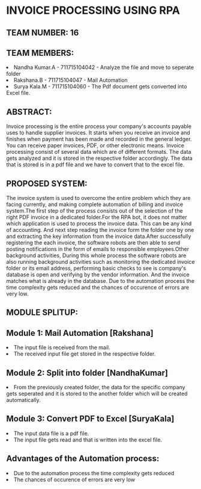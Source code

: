 # INVOICE PROCESSING USING RPA

## TEAM NUMBER: 16
## TEAM MEMBERS:
<u1><li>Nandha Kumar.A - 711715104042 - Analyze the file and move to seperate folder</li><li>Rakshana.B   - 711715104047 - Mail Automation</li><li>Surya Kala.M  - 711715104060 - The Pdf document gets converted into Excel file. </li></u1>

## ABSTRACT:
Invoice processing is the entire process your company's accounts payable uses to handle supplier invoices. It starts when you receive an invoice and finishes when payment has been made and recorded in the general ledger. You can receive paper invoices, PDF, or other electronic means. Invoice processing consist of several data which are of different formats. The data gets analyzed and it is stored in the respective folder accordingly. The data that is stored is in a pdf file and we have to convert that to the excel file. 

## PROPOSED SYSTEM:
The invoice system is used to overcome the entire problem which they are facing currently, and making complete automation of billing and invoice system.The first step of the process consists out of the selection of the right PDF invoice in a dedicated folder.For the RPA bot, it does not matter which application is used to process the invoice data. This can be any kind of accounting. And next step reading the invoice form the folder one by one and extracting the key information from the invoice data.After successfully registering the each invoice, the software robots are then able to send posting notifications in the form of emails to responsible employees.Other background activities, During this whole process the software robots are also running background activities such as monitoring the dedicated invoice folder or its email address, performing basic checks to see is company's database is open and verifying by the vendor information. And the invoice matches what is already in the database. Due to the automation process the time complexity gets reduced and the chances of occurence of errors are very low. 

## MODULE SPLITUP:
## Module 1: Mail Automation [Rakshana]
  <li>The input file is received from the mail.</li>
  <li>The received input file get stored in the respective folder.</li>
  
## Module 2: Split into folder [NandhaKumar]
  <li>From the previously created folder, the data for the specific company gets seperated and it is stored to the another folder which will be created automatically.</li>
  
## Module 3: Convert PDF to Excel [SuryaKala]
<li>The input data file is a pdf file.</li>
<li>The input file gets read and that is written into the excel file.</li>

## Advantages of the Automation process: 
<li>Due to the automation process the time complexity gets reduced</li>
<li>The chances of occurence of errors are very low</li> 



